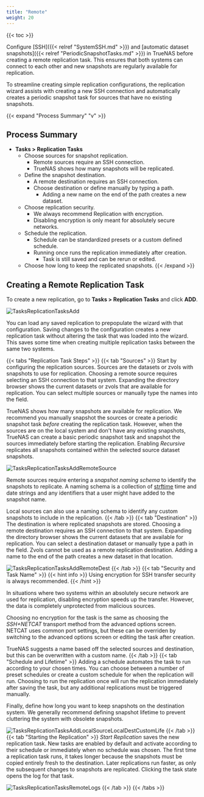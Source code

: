 ```yaml
---
title: "Remote"
weight: 20
---
```


{{< toc >}}

Configure [SSH]({{< relref "SystemSSH.md" >}}) and [automatic dataset snapshots]({{< relref "PeriodicSnapshotTasks.md" >}}) in TrueNAS before creating a remote replication task.
This ensures that both systems can connect to each other and new snapshots are regularly available for replication.

To streamline creating simple replication configurations, the replication wizard assists with creating a new SSH connection and automatically creates a periodic snapshot task for sources that have no existing snapshots.

{{< expand "Process Summary" "v" >}}
## Process Summary

* **Tasks > Replication Tasks**
  * Choose sources for snapshot replication.
    * Remote sources require an SSH connection.
    * TrueNAS shows how many snapshots will be replicated.
  * Define the snapshot destination.
    * A remote destination requires an SSH connection.
    * Choose destination or define manually by typing a path.
      * Adding a new name on the end of the path creates a new dataset.
  * Choose replication security.
    * We always recommend Replication with encryption.
    * Disabling encryption is only meant for absolutely secure networks.
  * Schedule the replication.
    * Schedule can be standardized presets or a custom defined schedule.
    * Running once runs the replication immediately after creation.
      * Task is still saved and can be rerun or edited.
  * Choose how long to keep the replicated snapshots.
{{< /expand >}}

## Creating a Remote Replication Task

To create a new replication, go to **Tasks > Replication Tasks** and click **ADD**.

![TasksReplicationTasksAdd](/images/CORE/12.0/TasksReplicationTasksAdd.png "Add new Replication Task")

You can load any saved replication to prepopulate the wizard with that configuration.
Saving changes to the configuration creates a new replication task without altering the task that was loaded into the wizard.
This saves some time when creating multiple replication tasks between the same two systems.

{{< tabs "Replication Task Steps" >}}
{{< tab "Sources" >}}
Start by configuring the replication sources.
Sources are the datasets or zvols with snapshots to use for replication.
Choosing a remote source requires selecting an SSH connection to that system.
Expanding the directory browser shows the current datasets or zvols that are available for replication.
You can select multiple sources or manually type the names into the field.

TrueNAS shows how many snapshots are available for replication.
We recommend you manually snapshot the sources or create a periodic snapshot task *before* creating the replication task.
However, when the sources are on the local system and don't have any existing snapshots, TrueNAS can create a basic periodic snapshot task and snapshot the sources immediately before starting the replication. Enabling *Recursive* replicates all snapshots contained within the selected source dataset snapshots.

![TasksReplicationTasksAddRemoteSource](/images/CORE/12.0/TasksReplicationTasksAddRemoteSource.png "Choosing a Remote Source")

Remote sources require entering a *snapshot naming schema* to identify the snapshots to replicate.
A naming schema is a collection of [strftime](https://www.freebsd.org/cgi/man.cgi?query=strftime) time and date strings and any identifiers that a user might have added to the snapshot name.

Local sources can also use a naming schema to identify any custom snapshots to include in the replication.
{{< /tab >}}
{{< tab "Destination" >}}
The destination is where replicated snapshots are stored.
Choosing a remote destination requires an SSH connection to that system.
Expanding the directory browser shows the current datasets that are available for replication.
You can select a destination dataset or manually type a path in the field.
Zvols cannot be used as a remote replication destination.
Adding a name to the end of the path creates a new dataset in that location.

![TasksReplicationTasksAddRemoteDest](/images/CORE/12.0/TasksReplicationTasksAddRemoteDest.png "Replication with Remote Destination")
{{< /tab >}}
{{< tab "Security and Task Name" >}}
{{< hint info >}}
Using encryption for SSH transfer security is always recommended.
{{< /hint >}}

In situations where two systems within an absolutely secure network are used for replication, disabling encryption speeds up the transfer.
However, the data is completely unprotected from malicious sources.

Choosing no encryption for the task is the same as choosing the *SSH+NETCAT* transport method from the advanced options screen.
NETCAT uses common port settings, but these can be overriden by switching to the advanced options screen or editing the task after creation.

TrueNAS suggests a name based off the selected sources and destination, but this can be overwritten with a custom name.
{{< /tab >}}
{{< tab "Schedule and Lifetime" >}}
Adding a schedule automates the task to run according to your chosen times.
You can choose between a number of preset schedules or create a custom schedule for when the replication will run.
Choosing to run the replication once will run the replication immediately after saving the task, but any additional replications must be triggered manually.

Finally, define how long you want to keep snapshots on the destination system.
We generally recommend defining snapshot lifetime to prevent cluttering the system with obsolete snapshots.

![TasksReplicationTasksAddLocalSourceLocalDestCustomLife](/images/CORE/12.0/TasksReplicationTasksAddLocalSourceLocalDestCustomLife.png "Custom Lifetimes")
{{< /tab >}}
{{< tab "Starting the Replication" >}}
*Start Replication* saves the new replication task.
New tasks are enabled by default and activate according to their schedule or immediately when no schedule was chosen.
The first time a replication task runs, it takes longer because the snapshots must be copied entirely fresh to the destination.
Later replications run faster, as only the subsequent changes to snapshots are replicated.
Clicking the task state opens the log for that task.

![TasksReplicationTasksRemoteLogs](/images/CORE/12.0/TasksReplicationTasksRemoteLogs.png "Remote Replication Log")
{{< /tab >}}
{{< /tabs >}}
